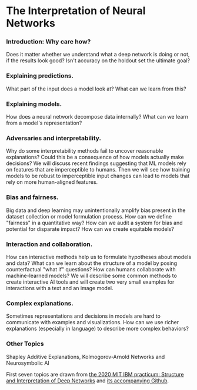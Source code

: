 # The Interpretation of Neural Networks

### Introduction: Why care how?
Does it matter whether we understand what a deep network is doing or not, if the results look good? Isn't accuracy on the holdout set the ultimate goal?

### Explaining predictions.
What part of the input does a model look at? What can we learn from this?

### Explaining models.
How does a neural network decompose data internally? What can we learn from a model's representation?

### Adversaries and interpretability.
Why do some interpretability methods fail to uncover reasonable explanations? Could this be a consequence of how models actually make decisions? 
We will discuss recent findings suggesting that ML models rely on features that are imperceptible to humans. 
Then we will see how training models to be robust to imperceptible input changes can lead to models that rely on more human-aligned features.

### Bias and fairness.
Big data and deep learning may unintentionally amplify bias present in the dataset collection or model formulation process. 
How can we define "fairness" in a quantitative way? How can we audit a system for bias and potential for disparate impact?
How can we create equitable models?

### Interaction and collaboration.
How can interactive methods help us to formulate hypotheses about models and data? 
What can we learn about the structure of a model by posing counterfactual "what if" questions? How can humans collaborate with machine-learned models? 
We will describe some common methods to create interactive AI tools and will create two very small examples for interactions with a text and an image model.

### Complex explanations.
Sometimes representations and decisions in models are hard to communicate with examples and visualizations.
How can we use richer explanations (especially in language) to describe more complex behaviors?

### Other Topics
Shapley Additive Explanations, Kolmogorov-Arnold Networks and Neurosymbolic AI

First seven topics are drawn from 
[the 2020 MIT IBM practicum: Structure and Interpretation of Deep Networks](https://sidn.csail.mit.edu/) and [its accompanying Github](https://github.com/SIDN-IAP).
